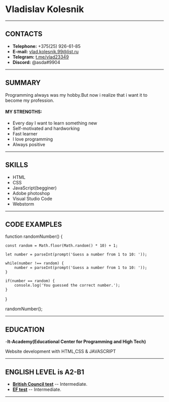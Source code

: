 Vladislav Kolesnik
==================

------------------------      ---------------------------------------------------------

## CONTACTS

- **Telephone:** +375(25) 926-61-85
- **E-mail:** <vlad.kolesnik.99@list.ru>
- **Telegram:** [t.me/vlad23349](https://t.me/vlad23349)
- **Discord:** @asda#9904
------------------------      ---------------------------------------------------------

## SUMMARY
Programming always was my hobby.But now i realize that i want it to become my profession.
#### MY STRENGTHS: 

* Every day I want to learn something new
* Self-motivated and hardworking
* Fast learner
* I love programming
* Always positive
------------------------      ---------------------------------------------------------

## SKILLS
- HTML
- CSS
- JavaScript(begginer)
- Adobe photoshop
- Visual Studio Code
- Webstorm
------------------------      ---------------------------------------------------------

## CODE EXAMPLES

function randomNumber() {

    const random = Math.floor(Math.random() * 10) + 1;

    let number = parseInt(prompt('Guess a number from 1 to 10: '));

    while(number !== random) {
        number = parseInt(prompt('Guess a number from 1 to 10: '));
    }

    if(number == random) {
        console.log('You guessed the correct number.');
    }

  }

randomNumber();
------------------------      ---------------------------------------------------------

## EDUCATION

-**It-Academy(Educational Center for Programming and High Tech)**

Website development with HTML,CSS & JAVASCRIPT

------------------------      ---------------------------------------------------------

## ENGLISH LEVEL is A2-B1

- **[British Council test](https://learnenglish.britishcouncil.org/)** -- Intermediate.  
- **[EF test](www.efset.org)** -- Intermediate.
------------------------      ---------------------------------------------------------
